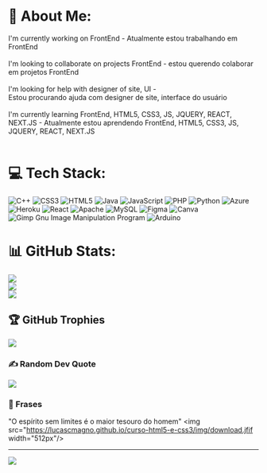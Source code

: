 # 💫 About Me:
I'm currently working on FrontEnd - Atualmente estou trabalhando em FrontEnd<br><br>I'm looking to collaborate on projects FrontEnd - estou querendo colaborar em projetos FrontEnd<br><br>I'm looking for help with designer of site, UI - <br>Estou procurando ajuda com designer de site, interface do usuário<br><br>I'm currently learning FrontEnd, HTML5, CSS3, JS, JQUERY, REACT, NEXT.JS - Atualmente estou aprendendo FrontEnd, HTML5, CSS3, JS, JQUERY, REACT, NEXT.JS<br><br>


# 💻 Tech Stack:
![C++](https://img.shields.io/badge/c++-%2300599C.svg?style=for-the-badge&logo=c%2B%2B&logoColor=white) ![CSS3](https://img.shields.io/badge/css3-%231572B6.svg?style=for-the-badge&logo=css3&logoColor=white) ![HTML5](https://img.shields.io/badge/html5-%23E34F26.svg?style=for-the-badge&logo=html5&logoColor=white) ![Java](https://img.shields.io/badge/java-%23ED8B00.svg?style=for-the-badge&logo=java&logoColor=white) ![JavaScript](https://img.shields.io/badge/javascript-%23323330.svg?style=for-the-badge&logo=javascript&logoColor=%23F7DF1E) ![PHP](https://img.shields.io/badge/php-%23777BB4.svg?style=for-the-badge&logo=php&logoColor=white) ![Python](https://img.shields.io/badge/python-3670A0?style=for-the-badge&logo=python&logoColor=ffdd54) ![Azure](https://img.shields.io/badge/azure-%230072C6.svg?style=for-the-badge&logo=azure-devops&logoColor=white) ![Heroku](https://img.shields.io/badge/heroku-%23430098.svg?style=for-the-badge&logo=heroku&logoColor=white) ![React](https://img.shields.io/badge/react-%2320232a.svg?style=for-the-badge&logo=react&logoColor=%2361DAFB) ![Apache](https://img.shields.io/badge/apache-%23D42029.svg?style=for-the-badge&logo=apache&logoColor=white) ![MySQL](https://img.shields.io/badge/mysql-%2300f.svg?style=for-the-badge&logo=mysql&logoColor=white) 	![Figma](https://img.shields.io/badge/figma-%23F24E1E.svg?style=for-the-badge&logo=figma&logoColor=white) ![Canva](https://img.shields.io/badge/Canva-%2300C4CC.svg?style=for-the-badge&logo=Canva&logoColor=white) ![Gimp Gnu Image Manipulation Program](https://img.shields.io/badge/Gimp-657D8B?style=for-the-badge&logo=gimp&logoColor=FFFFFF) ![Arduino](https://img.shields.io/badge/-Arduino-00979D?style=for-the-badge&logo=Arduino&logoColor=white)
# 📊 GitHub Stats:
![](https://github-readme-stats.vercel.app/api?username=lucascmagno&theme=dark&hide_border=false&include_all_commits=false&count_private=false)<br/>
![](https://github-readme-streak-stats.herokuapp.com/?user=lucascmagno&theme=dark&hide_border=false)<br/>
![](https://github-readme-stats.vercel.app/api/top-langs/?username=lucascmagno&theme=dark&hide_border=false&include_all_commits=false&count_private=false&layout=compact)

## 🏆 GitHub Trophies
![](https://github-profile-trophy.vercel.app/?username=lucascmagno&theme=radical&no-frame=false&no-bg=true&margin-w=4)

### ✍️ Random Dev Quote
![](https://quotes-github-readme.vercel.app/api?type=horizontal&theme=radical)

### 🧙 Frases
"O espírito sem limites é o maior tesouro do homem"
<img src="https://lucascmagno.github.io/curso-html5-e-css3/img/download.jfif width="512px"/>

---
[![](https://visitcount.itsvg.in/api?id=lucascmagno&icon=0&color=0)](https://visitcount.itsvg.in)

<!-- Proudly created with GPRM ( https://gprm.itsvg.in ) -->